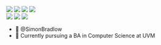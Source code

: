 ![](https://img.shields.io/badge/OS-macOS-informational?style=flat&logo=Apple&logoColor=white&color=000000)
![](https://img.shields.io/badge/Shell-Bash-informational?style=flat&logo=GNUBash&logoColor=white&color=4EAA25)
![](https://img.shields.io/badge/Editor-Vim-informational?style=flat&logo=Vim&logoColor=white&color=019733)
![](https://img.shields.io/badge/Editor-Xcode-informational?style=flat&logo=Xcode&logoColor=white&color=147EFB)  <br />
![](https://img.shields.io/badge/Code-C++-informational?style=flat&logo=C++&logoColor=white&color=00599C)
![](https://img.shields.io/badge/Code-Java-informational?style=flat&logo=Java&logoColor=white&color=007396)
![](https://img.shields.io/badge/Code-Python-informational?style=flat&logo=Python&logoColor=white&color=3776AB)  <br />

- 👋 @SimonBradlow
- 🌱 Currently pursuing a BA in Computer Science at UVM
<!---
- 📫 How to reach me ...
--->
<!---
Shields and Icons: simpleicons.org
--->

<!---
SimonBradlow/SimonBradlow is a ✨ special ✨ repository because its `README.md` (this file) appears on your GitHub profile.
You can click the Preview link to take a look at your changes.
--->
